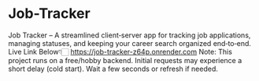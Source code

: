# Job-Tracker
Job Tracker – A streamlined client‑server app for tracking job applications, managing statuses, and keeping your career search organized end‑to‑end.
Live Link Below👇🏻
https://job-tracker-z64p.onrender.com
Note: This project runs on a free/hobby backend. Initial requests may experience a short delay (cold start). Wait a few seconds or refresh if needed.

